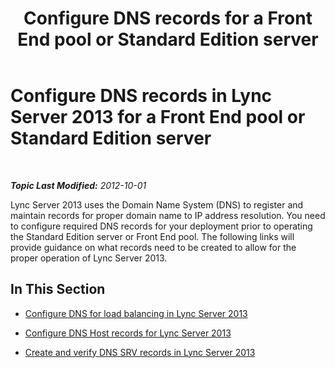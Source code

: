 ﻿---
title: 'Configure DNS records for a Front End pool or Standard Edition server'
TOCTitle: Configure DNS records for a Front End pool or Standard Edition server
ms:assetid: 02871f2f-6c99-49e6-b441-cd21b16d38ee
ms:mtpsurl: https://technet.microsoft.com/en-us/library/Gg398079(v=OCS.15)
ms:contentKeyID: 48183244
ms.date: 07/23/2014
mtps_version: v=OCS.15
---

<div data-xmlns="http://www.w3.org/1999/xhtml">

<div class="topic" data-xmlns="http://www.w3.org/1999/xhtml" data-msxsl="urn:schemas-microsoft-com:xslt" data-cs="http://msdn.microsoft.com/en-us/">

<div data-asp="http://msdn2.microsoft.com/asp">

# Configure DNS records in Lync Server 2013 for a Front End pool or Standard Edition server

</div>

<div id="mainSection">

<div id="mainBody">

<span> </span>

_**Topic Last Modified:** 2012-10-01_

Lync Server 2013 uses the Domain Name System (DNS) to register and maintain records for proper domain name to IP address resolution. You need to configure required DNS records for your deployment prior to operating the Standard Edition server or Front End pool. The following links will provide guidance on what records need to be created to allow for the proper operation of Lync Server 2013.

<div>

## In This Section

  - [Configure DNS for load balancing in Lync Server 2013](lync-server-2013-configure-dns-for-load-balancing.md)

  - [Configure DNS Host records for Lync Server 2013](lync-server-2013-configure-dns-host-records.md)

  - [Create and verify DNS SRV records in Lync Server 2013](lync-server-2013-create-and-verify-dns-srv-records.md)

</div>

</div>

<span> </span>

</div>

</div>

</div>


